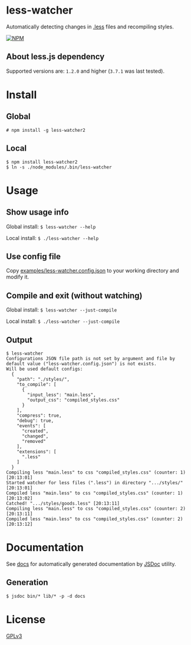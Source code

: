 less-watcher
============

Automatically detecting changes in [.less](http://lesscss.org/) files and recompiling styles.

[![NPM](https://nodei.co/npm/less-watcher2.png)](https://nodei.co/npm/less-watcher2/)

About less.js dependency
------------------------

Supported versions are: `1.2.0` and higher (`3.7.1` was last tested).

Install
=======

Global
------

    # npm install -g less-watcher2

Local
-----

    $ npm install less-watcher2
    $ ln -s ./node_modules/.bin/less-watcher

Usage
=====

Show usage info
---------------

Global install: `$ less-watcher --help`

Local install: `$ ./less-watcher --help`

Use config file
---------------

Copy [examples/less-watcher.config.json](examples/less-watcher.config.json)
to your working directory and modify it.

Compile and exit (without watching)
-----------------------------------

Global install: `$ less-watcher --just-compile`

Local install: `$ ./less-watcher --just-compile`

Output
------

    $ less-watcher
    Configurations JSON file path is not set by argument and file by default value ("less-watcher.config.json") is not exists.
    Will be used default configs:
      {
        "path": "./styles/",
        "to_compile": [
          {
            "input_less": "main.less",
            "output_css": "compiled_styles.css"
          }
        ],
        "compress": true,
        "debug": true,
        "events": [
          "created",
          "changed",
          "removed"
        ],
        "extensions": [
          ".less"
        ]
      }
    Compiling less "main.less" to css "compiled_styles.css" (counter: 1) [20:13:01]
    Started watcher for less files (".less") in directory ".../styles/" [20:13:01]
    Compiled less "main.less" to css "compiled_styles.css" (counter: 1) [20:13:02]
    Catched! ".../styles/goods.less" [20:13:11]
    Compiling less "main.less" to css "compiled_styles.css" (counter: 2) [20:13:11]
    Compiled less "main.less" to css "compiled_styles.css" (counter: 2) [20:13:12]

Documentation
=============

See [docs](docs/) for automatically generated documentation by [JSDoc](http://usejsdoc.org/) utility.

Generation
----------

    $ jsdoc bin/* lib/* -p -d docs

License
=======

[GPLv3](LICENSE)
